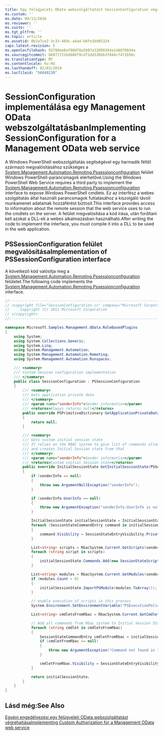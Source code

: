 ```yaml
---
title: Egy felügyeleti OData webszolgáltatást SessionConfiguration végrehajtása |} A Microsoft Docs
ms.custom: ''
ms.date: 09/13/2016
ms.reviewer: ''
ms.suite: ''
ms.tgt_pltfrm: ''
ms.topic: article
ms.assetid: 0b2a7ce2-3c33-469c-a4a4-b8fe3bd05324
caps.latest.revision: 5
ms.openlocfilehash: 93780ee8af80d78a5b97a32098384a148070b54a
ms.sourcegitcommit: b6871f21bd666f9cd71dd336bb3f844cf472b56c
ms.translationtype: MT
ms.contentlocale: hu-HU
ms.lasthandoff: 02/03/2019
ms.locfileid: "56849230"
---
```

# <a name="implementing-sessionconfiguration-for-a-management-odata-web-service"></a><span data-ttu-id="7c1f1-102">SessionConfiguration implementálása egy Management OData webszolgáltatásban</span><span class="sxs-lookup"><span data-stu-id="7c1f1-102">Implementing SessionConfiguration for a Management OData web service</span></span>

<span data-ttu-id="7c1f1-103">A Windows PowerShell webszolgáltatás segítségével egy harmadik féltől származó megvalósításához szükséges a [System.Management.Automation.Remoting.Pssessionconfiguration](/dotnet/api/System.Management.Automation.Remoting.PSSessionConfiguration) felület Windows PowerShell-parancsmagok elérhetővé.</span><span class="sxs-lookup"><span data-stu-id="7c1f1-103">Using the Windows PowerShell Web Service requires a third party to implement the [System.Management.Automation.Remoting.Pssessionconfiguration](/dotnet/api/System.Management.Automation.Remoting.PSSessionConfiguration) interface to expose Windows PowerShell cmdlets.</span></span> <span data-ttu-id="7c1f1-104">Ez az interfész a webes szolgáltatás által használt parancsmagok futtatásához a kiszolgáló távoli munkamenet adatainak hozzáférést biztosít.</span><span class="sxs-lookup"><span data-stu-id="7c1f1-104">This interface provides access to information about the remote session that the web service uses to run the cmdlets on the server.</span></span> <span data-ttu-id="7c1f1-105">A felület megvalósítása a kód írása, után fordítani kell azokat a DLL-ek a webes alkalmazásban használható.</span><span class="sxs-lookup"><span data-stu-id="7c1f1-105">After writing the code to implement the interface, you must compile it into a DLL to be used in the web application.</span></span>

## <a name="implementation-of-pssessionconfiguration-interface"></a><span data-ttu-id="7c1f1-106">PSSessionConfiguration felület megvalósítása</span><span class="sxs-lookup"><span data-stu-id="7c1f1-106">Implementation of PSSessionConfiguration interface</span></span>

<span data-ttu-id="7c1f1-107">A következő kód valósítja meg a [System.Management.Automation.Remoting.Pssessionconfiguration](/dotnet/api/System.Management.Automation.Remoting.PSSessionConfiguration) felületet.</span><span class="sxs-lookup"><span data-stu-id="7c1f1-107">The following code implements the [System.Management.Automation.Remoting.Pssessionconfiguration](/dotnet/api/System.Management.Automation.Remoting.PSSessionConfiguration) interface.</span></span>

```csharp
//-----------------------------------------------------------------------
// <copyright file="SessionConfiguration.cs" company="Microsoft Corporation">
//     Copyright (C) 2011 Microsoft Corporation
// </copyright>
//-----------------------------------------------------------------------

namespace Microsoft.Samples.Management.OData.RoleBasedPlugins
{
    using System;
    using System.Collections.Generic;
    using System.Linq;
    using System.Management.Automation;
    using System.Management.Automation.Remoting;
    using System.Management.Automation.Runspaces;

    /// <summary>
    /// Custom Session configuration implementation
    /// </summary>
    public class SessionConfiguration : PSSessionConfiguration
    {
        /// <summary>
        /// Gets application private data
        /// </summary>
        /// <param name="senderInfo">Sender information</param>
        /// <returns>Always returns null</returns>
        public override PSPrimitiveDictionary GetApplicationPrivateData(PSSenderInfo senderInfo)
        {
            return null;
        }

        /// <summary>
        /// Gets custom initial session state
        /// It relies on the RBAC system to give list of commands allowed for a user
        /// and creates Initial Session state from that
        /// </summary>
        /// <param name="senderInfo">Sender information</param>
        /// <returns>Custom initial Session state</returns>
        public override InitialSessionState GetInitialSessionState(PSSenderInfo senderInfo)
        {
            if (senderInfo == null)
            {
                throw new ArgumentNullException("senderInfo");
            }

            if (senderInfo.UserInfo == null)
            {
                throw new ArgumentException("senderInfo.UserInfo is null");
            }

            InitialSessionState initialSessionState = InitialSessionState.CreateDefault();
            foreach (SessionStateCommandEntry command in initialSessionState.Commands)
            {
                command.Visibility = SessionStateEntryVisibility.Private;
            }

            List<string> scripts = RbacSystem.Current.GetScripts(senderInfo.UserInfo);
            foreach (string script in scripts)
            {
                initialSessionState.Commands.Add(new SessionStateScriptEntry(script));
            }

            List<string> modules = RbacSystem.Current.GetModules(senderInfo.UserInfo);
            if (modules.Count > 0)
            {
                initialSessionState.ImportPSModule(modules.ToArray());
            }

            // enable execution of scripts in this process
            System.Environment.SetEnvironmentVariable("PSExecutionPolicyPreference", "unrestricted");

            List<string> cmdletsFromRbac = RbacSystem.Current.GetCmdlets(senderInfo.UserInfo);

            // Add all commands from Rbac system to Initial Session State commands
            foreach (string cmdlet in cmdletsFromRbac)
            {
                SessionStateCommandEntry cmdletFromRbac = initialSessionState.Commands.FirstOrDefault(item => string.Equals(item.Name, cmdlet, StringComparison.OrdinalIgnoreCase));
                if (cmdletFromRbac == null)
                {
                    throw new ArgumentException("Command not found in InitialSessionState " + cmdlet);
                }

                cmdletFromRbac.Visibility = SessionStateEntryVisibility.Public;
            }

            return initialSessionState;
        }
    }
}
```

## <a name="see-also"></a><span data-ttu-id="7c1f1-108">Lásd még:</span><span class="sxs-lookup"><span data-stu-id="7c1f1-108">See Also</span></span>

[<span data-ttu-id="7c1f1-109">Egyéni engedélyezési egy felügyeleti OData webszolgáltatást végrehajtása</span><span class="sxs-lookup"><span data-stu-id="7c1f1-109">Implementing Custom Authorization for a Management OData web service</span></span>](./implementing-custom-authorization-for-a-management-odata-web-service.md)